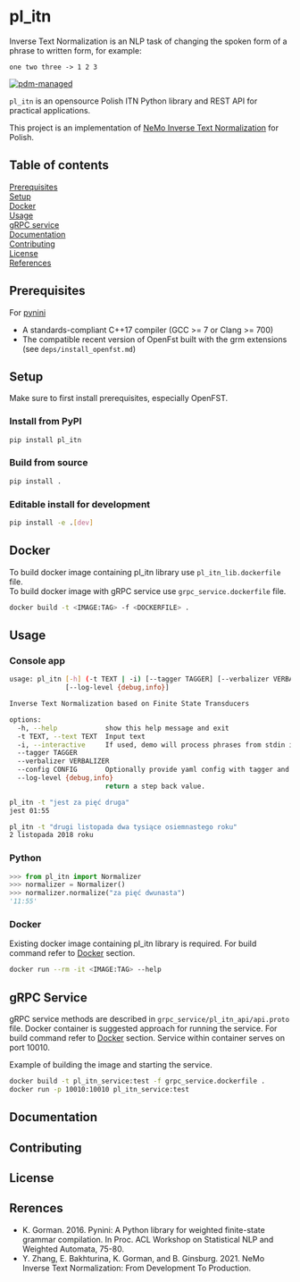 # pl_itn
Inverse Text Normalization is an NLP task of changing the spoken form of a phrase to written form, for example:
```
one two three -> 1 2 3
```

[![pdm-managed](https://img.shields.io/badge/pdm-managed-blueviolet)](https://pdm.fming.dev)

`pl_itn` is an opensource Polish ITN Python library and REST API for practical applications.

This project is an implementation of [NeMo Inverse Text Normalization](https://arxiv.org/abs/2104.05055) for Polish.

## Table of contents
[Prerequisites](#prerequisites)\
[Setup](#setup)\
[Docker](#docker)\
[Usage](#usage)\
[gRPC service](#grpc-service)\
[Documentation](#documentation)\
[Contributing](#contributing)\
[License](#License)\
[References](#References)

## Prerequisites
For [pynini](https://pypi.org/project/pynini/)
- A standards-compliant C++17 compiler (GCC >= 7 or Clang >= 700)
- The compatible recent version of OpenFst built with the grm extensions (see `deps/install_openfst.md`)

## Setup
Make sure to first install prerequisites, especially OpenFST.

### Install from PyPI
```bash
pip install pl_itn
```

### Build from source
```bash
pip install .
```

### Editable install for development
```bash
pip install -e .[dev]
```

## Docker

To build docker image containing pl_itn library use `pl_itn_lib.dockerfile` file.\
To build docker image with gRPC service use `grpc_service.dockerfile` file.

```bash
docker build -t <IMAGE:TAG> -f <DOCKERFILE> .
```

## Usage
### Console app
```bash
usage: pl_itn [-h] (-t TEXT | -i) [--tagger TAGGER] [--verbalizer VERBALIZER] [--config CONFIG]
              [--log-level {debug,info}]

Inverse Text Normalization based on Finite State Transducers

options:
  -h, --help            show this help message and exit
  -t TEXT, --text TEXT  Input text
  -i, --interactive     If used, demo will process phrases from stdin interactively.
  --tagger TAGGER
  --verbalizer VERBALIZER
  --config CONFIG       Optionally provide yaml config with tagger and verbalizer paths.
  --log-level {debug,info}
                        return a step back value.
```

```bash
pl_itn -t "jest za pięć druga"
jest 01:55

pl_itn -t "drugi listopada dwa tysiące osiemnastego roku"
2 listopada 2018 roku
```

### Python
```python
>>> from pl_itn import Normalizer
>>> normalizer = Normalizer()
>>> normalizer.normalize("za pięć dwunasta")
'11:55'
```

### Docker

Existing docker image containing pl_itn library is required. For build command refer to [Docker](#docker) section.
```bash
docker run --rm -it <IMAGE:TAG> --help
```

## gRPC Service

gRPC service methods are described in `grpc_service/pl_itn_api/api.proto` file. Docker container is suggested approach for running the service. For build command refer to [Docker](#docker) section.
Service within container serves on port 10010.

Example of building the image and starting the service.
```bash
docker build -t pl_itn_service:test -f grpc_service.dockerfile .
docker run -p 10010:10010 pl_itn_service:test
```

## Documentation

## Contributing

## License

## Rerences
- K. Gorman. 2016. Pynini: A Python library for weighted finite-state grammar compilation. In Proc. ACL Workshop on Statistical NLP and Weighted Automata, 75-80.
- Y. Zhang, E. Bakhturina, K. Gorman, and B. Ginsburg. 2021. NeMo Inverse Text Normalization: From Development To Production.